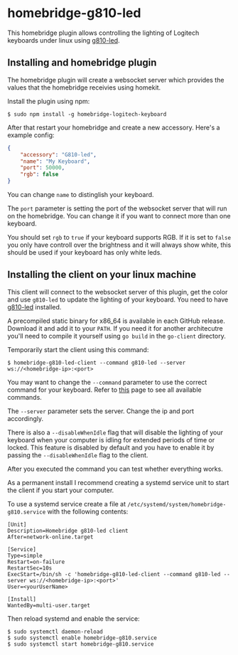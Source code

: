 # homebridge-g810-led

This homebridge plugin allows controlling the lighting of Logitech keyboards under linux using [g810-led](https://github.com/MatMoul/g810-led).

## Installing and homebridge plugin

The homebridge plugin will create a websocket server which provides the values that the homebridge receivies using homekit.

Install the plugin using npm:

```shell
$ sudo npm install -g homebridge-logitech-keyboard
```

After that restart your homebridge and create a new accessory. Here's a example config:

```json
{
    "accessory": "G810-led",
    "name": "My Keyboard",
    "port": 50000,
    "rgb": false
}
```

You can change `name` to distinglish your keyboard.

The `port` parameter is setting the port of the websocket server that will run on the homebridge. You can change it if you want to connect more than one keyboard.

You should set `rgb` to `true` if your keyboard supports RGB. If it is set to `false` you only have controll over the brightness and it will always show white, this should be used if your keyboard has only white leds.

## Installing the client on your linux machine

This client will connect to the websocket server of this plugin, get the color and use `g810-led` to update the lighting of your keyboard. You need to have [g810-led](https://github.com/MatMoul/g810-led/blob/master/INSTALL.md) installed.

A precompiled static binary for x86_64 is available in each GitHub release. Download it and add it to your `PATH`. If you need it for another architecutre you'll need to compile it yourself using `go build` in the `go-client` directory.

Temporarily start the client using this command:

```shell
$ homebridge-g810-led-client --command g810-led --server ws://<homebridge-ip>:<port>
```

You may want to change the `--command` parameter to use the correct command for your keyboard. Refer to [this](https://github.com/MatMoul/g810-led#help-) page to see all available commands.

The `--server` parameter sets the server. Change the ip and port accordingly.

There is also a `--disableWhenIdle` flag that will disable the lighting of your keyboard when your computer is idling for extended periods of time or locked. This feature is disabled by default and you have to enable it by passing the `--disableWhenIdle` flag to the client.

After you executed the command you can test whether everything works.

As a permanent install I recommend creating a systemd service unit to start the client if you start your computer.

To use a systemd service create a file at `/etc/systemd/system/homebridge-g810.service` with the following contents:
```
[Unit]
Description=Homebridge g810-led client
After=network-online.target

[Service]
Type=simple
Restart=on-failure
RestartSec=10s
ExecStart=/bin/sh -c 'homebridge-g810-led-client --command g810-led --server ws://<homebridge-ip>:<port>'
User=<yourUserName>

[Install]
WantedBy=multi-user.target
```

Then reload systemd and enable the service:

```shell
$ sudo systemctl daemon-reload
$ sudo systemctl enable homebridge-g810.service
$ sudo systemctl start homebridge-g810.service
```
